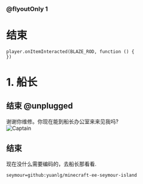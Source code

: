 

### @flyoutOnly 1

# 结束

```template
player.onItemInteracted(BLAZE_ROD, function () {
})

```

# 1. 船长

## 结束 @unplugged

谢谢你维修。你现在能到船长办公室来来见我吗?    
![Captain](https://raw.fastgit.org/yuanlg/minecraft-ee-seymour-island/master/media/captain.jpg)

## 结束
现在没什么需要编码的，去船长那看看.


```package
seymour=github:yuanlg/minecraft-ee-seymour-island
```

